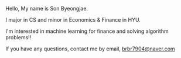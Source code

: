 Hello, My name is Son Byeongjae.

I major in CS and minor in Economics & Finance in HYU.

I'm interested in machine learning for finance and solving algorithm problems!!

If you have any questions, contact me by email, brbr7904@naver.com
<!---
Son-Byeongjae/Son-Byeongjae is a ✨ special ✨ repository because its `README.md` (this file) appears on your GitHub profile.
You can click the Preview link to take a look at your changes.
--->

